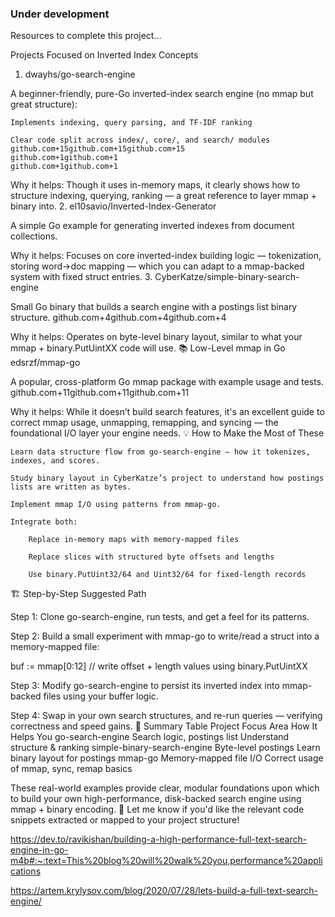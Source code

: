 
### Under development ###


Resources to complete this project...

Projects Focused on Inverted Index Concepts
1. dwayhs/go-search-engine

A beginner-friendly, pure-Go inverted-index search engine (no mmap but great structure):

    Implements indexing, query parsing, and TF-IDF ranking

    Clear code split across index/, core/, and search/ modules
    github.com+15github.com+15github.com+15
    github.com+1github.com+1
    github.com+1github.com+1

Why it helps: Though it uses in-memory maps, it clearly shows how to structure indexing, querying, ranking — a great reference to layer mmap + binary into.
2. el10savio/Inverted-Index-Generator

A simple Go example for generating inverted indexes from document collections.

Why it helps: Focuses on core inverted-index building logic — tokenization, storing word→doc mapping — which you can adapt to a mmap-backed system with fixed struct entries.
3. CyberKatze/simple-binary-search-engine

Small Go binary that builds a search engine with a postings list binary structure.
github.com+4github.com+4github.com+4

Why it helps: Operates on byte-level binary layout, similar to what your mmap + binary.PutUintXX code will use.
📚 Low-Level mmap in Go
edsrzf/mmap-go

A popular, cross-platform Go mmap package with example usage and tests.
github.com+11github.com+11github.com+11

Why it helps: While it doesn’t build search features, it's an excellent guide to correct mmap usage, unmapping, remapping, and syncing — the foundational I/O layer your engine needs.
💡 How to Make the Most of These

    Learn data structure flow from go-search-engine — how it tokenizes, indexes, and scores.

    Study binary layout in CyberKatze’s project to understand how postings lists are written as bytes.

    Implement mmap I/O using patterns from mmap-go.

    Integrate both:

        Replace in-memory maps with memory-mapped files

        Replace slices with structured byte offsets and lengths

        Use binary.PutUint32/64 and Uint32/64 for fixed-length records

🏗️ Step-by-Step Suggested Path

Step 1: Clone go-search-engine, run tests, and get a feel for its patterns.

Step 2: Build a small experiment with mmap-go to write/read a struct into a memory-mapped file:

buf := mmap[0:12]
// write offset + length values using binary.PutUintXX

Step 3: Modify go-search-engine to persist its inverted index into mmap-backed files using your buffer logic.

Step 4: Swap in your own search structures, and re-run queries — verifying correctness and speed gains.
📌 Summary Table
Project	Focus Area	How It Helps You
go-search-engine	Search logic, postings list	Understand structure & ranking
simple-binary-search-engine	Byte-level postings	Learn binary layout for postings
mmap-go	Memory-mapped file I/O	Correct usage of mmap, sync, remap basics

These real-world examples provide clear, modular foundations upon which to build your own high-performance, disk-backed search engine using mmap + binary encoding. 🚀 Let me know if you'd like the relevant code snippets extracted or mapped to your project structure!

https://dev.to/ravikishan/building-a-high-performance-full-text-search-engine-in-go-m4b#:~:text=This%20blog%20will%20walk%20you,performance%20applications

https://artem.krylysov.com/blog/2020/07/28/lets-build-a-full-text-search-engine/
